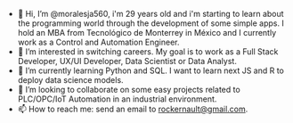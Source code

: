 - 👋 Hi, I’m @moralesja560, i'm 29 years old and i'm starting to learn about the programming world through the development of some simple apps. I hold an MBA from Tecnológico de Monterrey in México and I currently work as a Control and Automation Engineer. 
- 👀 I’m interested in switching careers. My goal is to work as a Full Stack Developer, UX/UI Developer, Data Scientist or Data Analyst.
- 🌱 I’m currently learning Python and SQL. I want to learn next JS and R to deploy data science models.
- 💞️ I’m looking to collaborate on some easy projects related to PLC/OPC/IoT Automation in an industrial environment.
- 📫 How to reach me: send an email to rockernault@gmail.com.

<!---
moralesja560/moralesja560 is a ✨ special ✨ repository because its `README.md` (this file) appears on your GitHub profile.
You can click the Preview link to take a look at your changes.
--->

